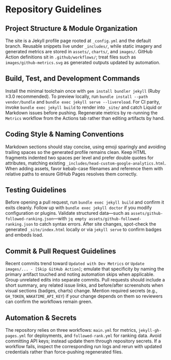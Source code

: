 # Repository Guidelines

## Project Structure & Module Organization
The site is a Jekyll profile page rooted at `_config.yml` and the default branch. Reusable snippets live under `_includes/`, while static imagery and generated metrics are stored in `assets/`, `charts/`, and `images/`. GitHub Action definitions sit in `.github/workflows/`; treat files such as `images/github-metrics.svg` as generated outputs updated by automation.

## Build, Test, and Development Commands
Install the minimal toolchain once with `gem install bundler jekyll` (Ruby ≥3.0 recommended). To preview locally, run `bundle install --path vendor/bundle` and `bundle exec jekyll serve --livereload`. For CI parity, invoke `bundle exec jekyll build` to render into `_site/` and catch Liquid or Markdown issues before pushing. Regenerate metrics by re-running the `Metrics` workflow from the Actions tab rather than editing artifacts by hand.

## Coding Style & Naming Conventions
Markdown sections should stay concise, using emoji sparingly and avoiding trailing spaces so the generated profile remains clean. Keep HTML fragments indented two spaces per level and prefer double quotes for attributes, matching existing `_includes/head-custom-google-analytics.html`. When adding assets, favor kebab-case filenames and reference them with relative paths to ensure GitHub Pages resolves them correctly.

## Testing Guidelines
Before opening a pull request, run `bundle exec jekyll build` and confirm it exits cleanly. Follow up with `bundle exec jekyll doctor` if you modify configuration or plugins. Validate structured data—such as `assets/github-followed-ranking.json`—with `jq empty assets/github-followed-ranking.json` to catch syntax errors. After site changes, spot-check the generated `_site/index.html` locally or via `jekyll serve` to confirm badges and embeds load.

## Commit & Pull Request Guidelines
Recent commits trend toward `Updated with Dev Metrics` or `Update images/... - [Skip GitHub Action]`; emulate that specificity by naming the primary artifact touched and noting automation skips when applicable. Group unrelated edits into separate commits. Pull requests should include a short summary, any related issue links, and before/after screenshots when visual sections (badges, charts) change. Mention required secrets (e.g., `GH_TOKEN`, `WAKATIME_API_KEY`) if your change depends on them so reviewers can confirm the workflows remain green.

## Automation & Secrets
The repository relies on three workflows: `main.yml` for metrics, `jekyll-gh-pages.yml` for deployments, and `followed-rank.yml` for ranking data. Avoid committing API keys; instead update them through repository secrets. If a workflow fails, inspect the corresponding run logs and rerun with updated credentials rather than force-pushing regenerated files.

